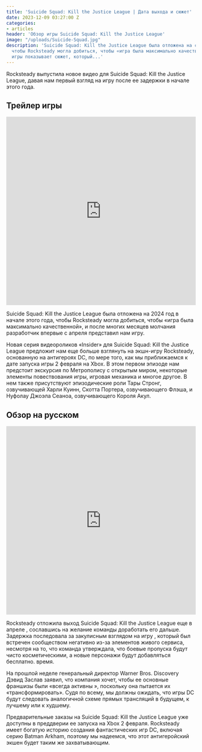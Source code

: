 ```yaml
---
title: 'Suicide Squad: Kill the Justice League | Дата выхода и сюжет'
date: 2023-12-09 03:27:00 Z
categories:
- articles
header: 'Обзор игры Suicide Squad: Kill the Justice League'
image: "/uploads/Suicide-Squad.jpg"
description: 'Suicide Squad: Kill the Justice League была отложена на следующий год,
  чтобы Rocksteady могла добиться, чтобы «игра была максимально качественной». Обзор
  игры показывает сюжет, который...'
---
```


Rocksteady выпустила новое видео для Suicide Squad: Kill the Justice League, давая нам первый взгляд на игру после ее задержки в начале этого года.

## Трейлер игры

<iframe width="100%" height="500px" src="https://www.youtube.com/embed/3QHZxzTPsco?si=t57QknmtCOmXfrvx" title="YouTube video player" frameborder="0" allow="accelerometer; autoplay; clipboard-write; encrypted-media; gyroscope; picture-in-picture; web-share" allowfullscreen></iframe>

Suicide Squad: Kill the Justice League была отложена на 2024 год в начале этого года, чтобы Rocksteady могла добиться, чтобы «игра была максимально качественной», и после многих месяцев молчания разработчик впервые с апреля представил нам игру.

Новая серия видеороликов «Insider» для Suicide Squad: Kill the Justice League предложит нам еще больше взглянуть на экшн-игру Rocksteady, основанную на антигероях DC, по мере того, как мы приближаемся к дате запуска игры 2 февраля на Xbox. В этом первом эпизоде ​​нам предстоит экскурсия по Метрополису с открытым миром, некоторые элементы повествования игры, игровая механика и многое другое. В нем также присутствуют эпизодические роли Тары Стронг, озвучивающей Харли Куинн, Скотта Портера, озвучивающего Флэша, и Нуфолау Джоэла Сеаноа, озвучивающего Короля Акул.

## Обзор на русском

<iframe width="100%" height="500" src="https://www.youtube.com/embed/rzE0Nf-gfRs?si=fkmlb91FKs-eVb1T" title="YouTube video player" frameborder="0" allow="accelerometer; autoplay; clipboard-write; encrypted-media; gyroscope; picture-in-picture; web-share" allowfullscreen></iframe>

Rocksteady отложила выход Suicide Squad: Kill the Justice League еще в апреле , сославшись на желание команды доработать его дальше. Задержка последовала за закулисным взглядом на игру , который был встречен сообществом негативно из-за элементов живого сервиса, несмотря на то, что команда утверждала, что боевые пропуска будут чисто косметическими, а новые персонажи будут добавляться бесплатно. время.

На прошлой неделе генеральный директор Warner Bros. Discovery Дэвид Заслав заявил, что компания хочет, чтобы ее основные франшизы были «всегда активны », поскольку она пытается их «трансформировать». Судя по всему, мы должны ожидать, что игры DC будут следовать аналогичной схеме прямых трансляций в будущем, к лучшему или к худшему.

Предварительные заказы на Suicide Squad: Kill the Justice League уже доступны в преддверии ее запуска на Xbox 2 февраля. Rocksteady имеет богатую историю создания фантастических игр DC, включая серию Batman Arkham, поэтому мы надеемся, что этот антигеройский экшен будет таким же захватывающим.